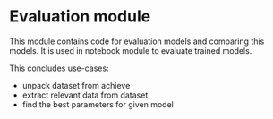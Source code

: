 # Evaluation module

This module contains code for evaluation models and comparing this models.
It is used in notebook module to evaluate trained models.

This concludes use-cases:
- unpack dataset from achieve
- extract relevant data from dataset
- find the best parameters for given model
